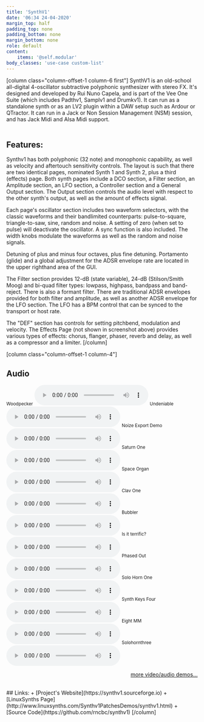 ```yaml
---
title: 'SynthV1'
date: '06:34 24-04-2020'
margin_top: half
padding_top: none
padding_bottom: none
margin_bottom: none
role: default
content:
    items: '@self.modular'
body_classes: 'use-case custom-list'
---
```

[column class="column-offset-1 column-6 first"]
SynthV1 is an old-school all-digital 4-oscillator subtractive polyphonic synthesizer with stereo FX. It's designed and developed by Rui Nuno Capela, and is part of the Vee One Suite (which includes Padthv1, Samplv1 and Drumkv1). It can run as a standalone synth or as an LV2 plugin within a DAW setup such as Ardour or QTractor. It can run in a Jack or Non Session Management (NSM) session, and has Jack Midi and Alsa Midi support.
<br>
<br>

## Features:
Synthv1 has both polyphonic (32 note) and monophonic capability, as well as velocity and aftertouch sensitivity controls. The layout is such that there are two identical pages, nominated Synth 1 and Synth 2, plus a third (effects) page. Both synth pages include a DCO section, a Filter section, an Amplitude section, an LFO section, a Controller section and a General Output section. The Output section controls the audio level with respect to the other synth's output, as well as the amount of effects signal.

Each page's oscillator section includes two waveform selectors, with the classic waveforms and their bandlimited counterparts: pulse-to-square, triangle-to-saw, sine, random and noise. A setting of zero (when set to pulse) will deactivate the oscillator. A sync function is also included. The width knobs modulate the waveforms as well as the random and noise signals.

Detuning of plus and minus four octaves, plus fine detuning. Portamento (glide) and a global adjustment for the ADSR envelope rate are located in the upper righthand area of the GUI.

The Filter section provides 12-dB (state variable), 24-dB (Stilson/Smith Moog) and bi-quad filter types: lowpass, highpass, bandpass and band-reject. There is also a formant filter. There are traditional ADSR envelopes provided for both filter and amplitude, as well as another ADSR envelope for the LFO section. The LFO has a BPM control that can be synced to the transport or host rate.

The "DEF" section has controls for setting pitchbend, modulation and velocity. The Effects Page (not shown in screenshot above) provides various types of effects: chorus, flanger, phaser, reverb and delay, as well as a compressor and a limiter.
[/column]

[column class="column-offset-1 column-4"]
## Audio
<small>Woodpecker</small>
![woodpecker.ogg](woodpecker.ogg)
<small>Undeniable</small>
![undeniable.ogg](undeniable.ogg)
<small>Noize Export Demo</small>
![noizeexportdemo.ogg](noizeexportdemo.ogg)
<small>Saturn One</small>
![saturnone.ogg](saturnone.ogg)
<small>Space Organ</small>
![spaceorgan.ogg](spaceorgan.ogg)
<small>Clav One</small>
![clavone.ogg](clavone.ogg)
<small>Bubbler</small>
![bubbler.ogg](bubbler.ogg)
<small>Is it terrific?</small>
![isitterrific.ogg](isitterrific.ogg)
<small>Phased Out</small>
![phasedout.ogg](phasedout.ogg)
<small>Solo Horn One</small>
![solohornone.ogg](solohornone.ogg)
<small>Synth Keys Four</small>
![synthkeysfour.ogg](synthkeysfour.ogg)
<small>Eight MM</small>
![eightmm.ogg](eightmm.ogg)
<small>Solohornthree</small>
![solohornthree.ogg](solohornthree.ogg)
<br>
<p align="right">
 <a href="https://wiki.zynthian.org/index.php/Zynthian_Sound_Demos" target="_blank">more video/audio demos...</a>
</p>
<br>
## Links:
+ [Project's Website](https://synthv1.sourceforge.io)
+ [LinuxSynths Page](http://www.linuxsynths.com/Synthv1PatchesDemos/synthv1.html)
+ [Source Code](https://github.com/rncbc/synthv1)
[/column]

